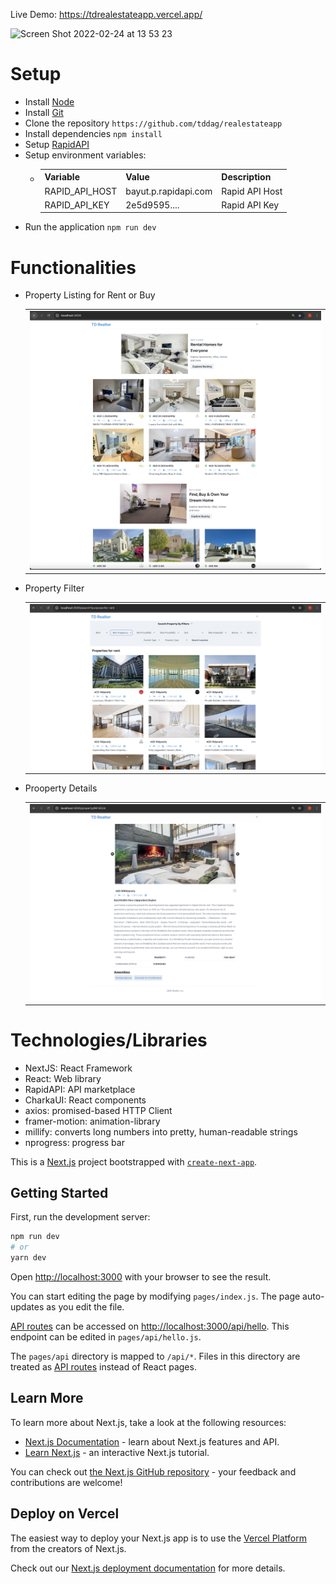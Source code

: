 Live Demo: https://tdrealestateapp.vercel.app/

<img width="1539" alt="Screen Shot 2022-02-24 at 13 53 23" src="https://user-images.githubusercontent.com/34137087/155588944-d824766d-514b-43a9-8bc8-1970ace81ee8.png">


# Setup

- Install [Node](https://nodejs.org/en/download/)
- Install [Git](https://git-scm.com/book/en/v2/Getting-Started-Installing-Git)
- Clone the repository `https://github.com/tddag/realestateapp`
- Install dependencies `npm install`
- Setup [RapidAPI](https://rapidapi.com/)
- Setup environment variables:
  - <table>
        <tr>
            <th>Variable</th>
            <th>Value</th>
            <th>Description</th>
        </tr>
        <tr>
            <td>RAPID_API_HOST</td>
            <td>bayut.p.rapidapi.com</td>
            <td>Rapid API Host</td>
        </tr>   
        <tr>
            <td>RAPID_API_KEY</td>
            <td>2e5d9595....</td>
            <td>Rapid API Key</td>
        </tr>                                                   
    </table>
- Run the application `npm run dev`


# Functionalities
- Property Listing for Rent or Buy
    <table>
        <tr>
            <td><img src="./screenshots/property_listing.png" alt="property_listing"></td>
        </tr>
    </table>
- Property Filter
    <table>
        <tr>
            <td><img src="./screenshots/property_filter.png" alt="property_filter"></td>
        </tr>
    </table>
- Prooperty Details
    <table>
        <tr>
            <td><img src="./screenshots/property_details.png" alt="property_details"></td>
        </tr>
    </table>

# Technologies/Libraries
- NextJS: React Framework
- React: Web library
- RapidAPI: API marketplace
- CharkaUI: React components
- axios: promised-based HTTP Client
- framer-motion: animation-library
- millify: converts long numbers into pretty, human-readable strings
- nprogress: progress bar


This is a [Next.js](https://nextjs.org/) project bootstrapped with [`create-next-app`](https://github.com/vercel/next.js/tree/canary/packages/create-next-app).

## Getting Started

First, run the development server:

```bash
npm run dev
# or
yarn dev
```

Open [http://localhost:3000](http://localhost:3000) with your browser to see the result.

You can start editing the page by modifying `pages/index.js`. The page auto-updates as you edit the file.

[API routes](https://nextjs.org/docs/api-routes/introduction) can be accessed on [http://localhost:3000/api/hello](http://localhost:3000/api/hello). This endpoint can be edited in `pages/api/hello.js`.

The `pages/api` directory is mapped to `/api/*`. Files in this directory are treated as [API routes](https://nextjs.org/docs/api-routes/introduction) instead of React pages.

## Learn More

To learn more about Next.js, take a look at the following resources:

- [Next.js Documentation](https://nextjs.org/docs) - learn about Next.js features and API.
- [Learn Next.js](https://nextjs.org/learn) - an interactive Next.js tutorial.

You can check out [the Next.js GitHub repository](https://github.com/vercel/next.js/) - your feedback and contributions are welcome!

## Deploy on Vercel

The easiest way to deploy your Next.js app is to use the [Vercel Platform](https://vercel.com/new?utm_medium=default-template&filter=next.js&utm_source=create-next-app&utm_campaign=create-next-app-readme) from the creators of Next.js.

Check out our [Next.js deployment documentation](https://nextjs.org/docs/deployment) for more details.
